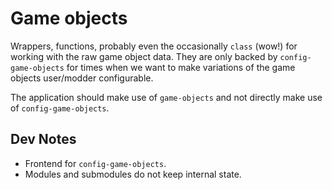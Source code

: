# Game objects

Wrappers, functions, probably even the occasionally `class` (wow!) for working with the raw game object data. They are only backed by `config-game-objects` for times when we want to make variations of the game objects user/modder configurable.

The application should make use of `game-objects` and not directly make use of `config-game-objects`.

## Dev Notes

* Frontend for `config-game-objects`.
* Modules and submodules do not keep internal state.
